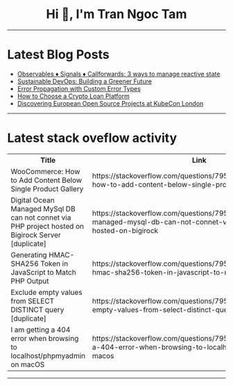 <h1 align="center">Hi 👋, I'm Tran Ngoc Tam</h1>

---

# Latest Blog Posts 
<!-- BLOG-POST-LIST:START -->
- [Observables ♦️ Signals ♦️ Callforwards: 3 ways to manage reactive state](https://dev.to/dariomannu/observables-signals-callforwards-managing-reactive-state-114e)
- [Sustainable DevOps: Building a Greener Future](https://dev.to/priyanka_priyanka_ba12a34/sustainable-devops-building-a-greener-future-1p7b)
- [Error Propagation with Custom Error Types](https://dev.to/omriluz1/error-propagation-with-custom-error-types-4i70)
- [How to Choose a Crypto Loan Platform](https://dev.to/kaankaya/how-to-choose-a-crypto-loan-platform-5h8n)
- [Discovering European Open Source Projects at KubeCon London](https://dev.to/simone_morellato/discovering-european-open-source-projects-at-kubecon-london-15ge)
<!-- BLOG-POST-LIST:END -->

---

# Latest stack oveflow activity
<table>
  <tr><th>Title</th><th>Link</th></tr>
  <!-- STACKOVERFLOW:START --><tr><td>WooCommerce: How to Add Content Below Single Product Gallery</td><td>https://stackoverflow.com/questions/79552186/woocommerce-how-to-add-content-below-single-product-gallery</td></tr><tr><td>Digital Ocean Managed MySql DB can not connet via PHP project hosted on Bigirock Server [duplicate]</td><td>https://stackoverflow.com/questions/79552115/digital-ocean-managed-mysql-db-can-not-connet-via-php-project-hosted-on-bigirock</td></tr><tr><td>Generating HMAC-SHA256 Token in JavaScript to Match PHP Output</td><td>https://stackoverflow.com/questions/79551897/generating-hmac-sha256-token-in-javascript-to-match-php-output</td></tr><tr><td>Exclude empty values from SELECT DISTINCT query [duplicate]</td><td>https://stackoverflow.com/questions/79551866/exclude-empty-values-from-select-distinct-query</td></tr><tr><td>I am getting a 404 error when browsing to localhost/phpmyadmin on macOS</td><td>https://stackoverflow.com/questions/79551848/i-am-getting-a-404-error-when-browsing-to-localhost-phpmyadmin-on-macos</td></tr><!-- STACKOVERFLOW:END -->
</table>

---


